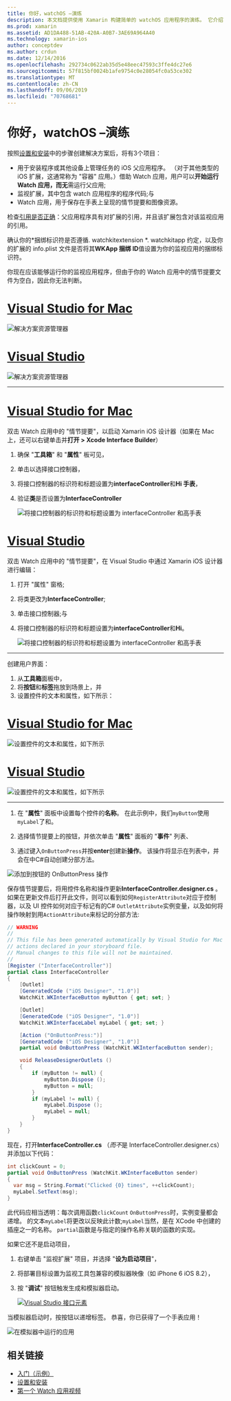 ```yaml
---
title: 你好，watchOS –演练
description: 本文档提供使用 Xamarin 构建简单的 watchOS 应用程序的演练。 它介绍了如何在 Visual Studio 和 Visual Studio for Mac 中工作，如何使用情节提要并在代码中响应事件。
ms.prod: xamarin
ms.assetid: AD1DA488-51AB-420A-A0B7-3AE69A964A40
ms.technology: xamarin-ios
author: conceptdev
ms.author: crdun
ms.date: 12/14/2016
ms.openlocfilehash: 292734c0622ab35d5e48eec47593c3ffe4dc27e6
ms.sourcegitcommit: 57f815bf0024b1afe9754c0e28054fc0a53ce302
ms.translationtype: MT
ms.contentlocale: zh-CN
ms.lasthandoff: 09/06/2019
ms.locfileid: "70768681"
---
```

# <a name="hello-watchos--walkthrough"></a>你好，watchOS –演练

按照[设置和安装](~/ios/watchos/get-started/installation.md)中的步骤创建解决方案后，将有3个项目：

- 用于安装程序或其他设备上管理任务的 iOS 父应用程序。 （对于其他类型的 iOS 扩展，这通常称为 "容器" 应用。）借助 Watch 应用，用户可以**开始运行 Watch 应用，而无**需运行父应用;
- 监视扩展，其中包含 watch 应用程序的程序代码;与
- Watch 应用，用于保存在手表上呈现的情节提要和图像资源。

检查[引用是否正确](~/ios/watchos/get-started/project-references.md)：父应用程序具有对扩展的引用，并且该扩展包含对该监视应用的引用。

确认你的\*捆绑标识符是否遵循. watchkitextension \*. watchkitapp 约定，以及你的扩展的 info.plist 文件是否将其**WKApp 捆绑 ID**值设置为你的监视应用的捆绑标识符。

你现在应该能够运行你的监视应用程序，但由于你的 Watch 应用中的情节提要文件为空白，因此你无法判断。

# <a name="visual-studio-for-mactabmacos"></a>[Visual Studio for Mac](#tab/macos)

![](hello-watch-images/projectstructure.png "解决方案资源管理器")

# <a name="visual-studiotabwindows"></a>[Visual Studio](#tab/windows)

![](hello-watch-images/vs-projectstructure.png "解决方案资源管理器")

-----

# <a name="visual-studio-for-mactabmacos"></a>[Visual Studio for Mac](#tab/macos)

双击 Watch 应用中的 "情节提要"，以启动 Xamarin iOS 设计器（如果在 Mac 上，还可以右键单击并**打开 > Xcode Interface Builder**）

1. 确保 "**工具箱**" 和 "**属性**" 板可见，
1. 单击以选择接口控制器，
1. 将接口控制器的标识符和标题设置为**interfaceController**和**Hi 手表**，
1. 验证**类**是否设置为**InterfaceController**

    ![](hello-watch-images/interfacecontrollerattributes.png "将接口控制器的标识符和标题设置为 interfaceController 和高手表")

# <a name="visual-studiotabwindows"></a>[Visual Studio](#tab/windows)

双击 Watch 应用中的 "情节提要"，在 Visual Studio 中通过 Xamarin iOS 设计器进行编辑：

1. 打开 "属性" 窗格;
1. 将类更改为**InterfaceController**;
1. 单击接口控制器;与
1. 将接口控制器的标识符和标题设置为**interfaceController**和**Hi**。

    ![](hello-watch-images/vs-interfacecontrollerattributes.png "将接口控制器的标识符和标题设置为 interfaceController 和高手表")

-----

创建用户界面：

1. 从**工具箱**面板中，
1. 将**按钮**和**标签**拖放到场景上，并
1. 设置控件的文本和属性，如下所示：

# <a name="visual-studio-for-mactabmacos"></a>[Visual Studio for Mac](#tab/macos)

![](hello-watch-images/draganddrop.png "设置控件的文本和属性，如下所示")

# <a name="visual-studiotabwindows"></a>[Visual Studio](#tab/windows)

![](hello-watch-images/vs-draganddrop.png "设置控件的文本和属性，如下所示")

-----

1. 在 "**属性**" 面板中设置每个控件的**名称**。 在此示例中，我们`myButton`使用`myLabel`了和。

1. 选择情节提要上的按钮，并依次单击 "**属性**" 面板的 "**事件**" 列表、

1. 通过键入`OnButtonPress`并按**enter**创建新**操作**。
  该操作将显示在列表中，并会在中C#自动创建分部方法。

![](hello-watch-images/buttonaction.png "添加到按钮的 OnButtonPress 操作")

保存情节提要后，将用控件名称和操作更新**InterfaceController.designer.cs** 。 如果在更新文件后打开此文件，则可以看到如何`RegisterAttribute`对应于控制器，以及 UI 控件如何对应于标记有的C# `OutletAttribute`实例变量，以及如何将操作映射到用`ActionAttribute`来标记的分部方法:

```csharp
// WARNING
//
// This file has been generated automatically by Visual Studio for Mac from the outlets and
// actions declared in your storyboard file.
// Manual changes to this file will not be maintained.
//
[Register ("InterfaceController")]
partial class InterfaceController
{
    [Outlet]
    [GeneratedCode ("iOS Designer", "1.0")]
    WatchKit.WKInterfaceButton myButton { get; set; }

    [Outlet]
    [GeneratedCode ("iOS Designer", "1.0")]
    WatchKit.WKInterfaceLabel myLabel { get; set; }

    [Action ("OnButtonPress:")]
    [GeneratedCode ("iOS Designer", "1.0")]
    partial void OnButtonPress (WatchKit.WKInterfaceButton sender);

    void ReleaseDesignerOutlets ()
    {
        if (myButton != null) {
            myButton.Dispose ();
            myButton = null;
        }
        if (myLabel != null) {
            myLabel.Dispose ();
            myLabel = null;
        }
    }
}
```

现在，打开**InterfaceController.cs** （*而不*是 InterfaceController.designer.cs）并添加以下代码：

```csharp
int clickCount = 0;
partial void OnButtonPress (WatchKit.WKInterfaceButton sender)
{
  var msg = String.Format("Clicked {0} times", ++clickCount);
  myLabel.SetText(msg);
}
```

此代码应相当透明：每次调用函数`clickCount` `OnButtonPress`时，实例变量都会递增。 的文本`myLabel`将更改以反映此计数;`myLabel`当然，是在 XCode 中创建的插座之一的名称。 `partial`函数是与指定的操作名称关联的函数的实现。

如果它还不是启动项目，

1. 右键单击 "监视扩展" 项目，并选择 "**设为启动项目**"，

1. 将部署目标设置为监视工具包兼容的模拟器映像（如 iPhone 6 iOS 8.2），

1. 按 "**调试**" 按钮触发生成和模拟器启动。

    [![](hello-watch-images/readytodebug-sml.png "Visual Studio 接口元素")](hello-watch-images/readytodebug.png#lightbox)

当模拟器启动时，按按钮以递增标签。
恭喜，你已获得了一个手表应用！

![](hello-watch-images/running.png "在模拟器中运行的应用")

## <a name="related-links"></a>相关链接

- [入门（示例）](https://docs.microsoft.com/samples/xamarin/ios-samples/watchkit-gettingstarted)
- [设置和安装](~/ios/watchos/get-started/installation.md)
- [第一个 Watch 应用视频](https://blog.xamarin.com/your-first-watch-kit-app/)
